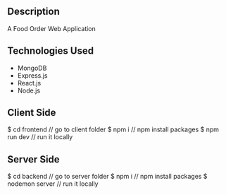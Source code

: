 ## Description
A Food Order Web Application

## Technologies Used
- MongoDB
- Express.js
- React.js
- Node.js

## Client Side
$ cd frontend        // go to client folder
$ npm i              // npm install packages
$ npm run dev        // run it locally

## Server Side
$ cd backend         // go to server folder
$ npm i              // npm install packages
$ nodemon server     // run it locally

